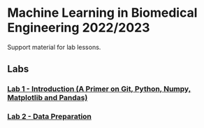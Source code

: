 # Machine Learning in Biomedical Engineering 2022/2023

Support material for lab lessons. 

## Labs
### [Lab 1 - Introduction (A Primer on Git, Python, Numpy, Matplotlib and Pandas)](/Labs/Lab%201%20-%20Introduction.ipynb)

### [Lab 2 - Data Preparation](/Labs/Lab%202%20-%20Data%20Preparation.ipynb)